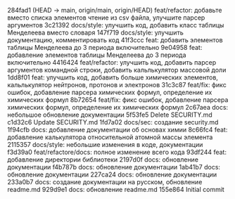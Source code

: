 284fad1 (HEAD -> main, origin/main, origin/HEAD) feat/refactor: добавьте вместо списка элементов чтение из csv файла, улучшите парсер аргументов
3c21392 docs/style: улучшить код, добавить класс таблицы Менделеева вместо словаря
147f719 docs/style: улучшить документацию, комментировать код
41f3ccc feat: добавить элементов таблицы Менделеева до 3 периода включительно
9e04958 feat: добавление элементов таблицы Менделеева до 3 периода включительно
4416424 feat/refactor: улучшить код, добавить парсер аргументов командной строки, добавить кальлькулятор массовой доли
1dd8f01 feat: улучшить код, добавить больше химических элементов, кальлькулятор нейтронов, протонов и электронов
31c3c87 feat/fix: фикс ошибок, добавление парсера химических формул, определение их химических формул
8b72654 feat/fix: фикс ошибок, добавление парсера химических формул, определение их химических формул
2c67aea docs: небольшое обновление документации
5f53fe5 Delete SECURITY.md
c1d32c6 Update SECURITY.md
1fd7a02 docs/sec: создание security.md
1f94cfb docs: добавление документации об основах химии
8c66fc4 feat: добавление калькулятора относительной атомной массы элемента
2115357 docs/style: небольшие изменения в коде, документации
f3d39a0 feat/refactore/docs: полное изменение всего кода
93df244 feat: добавление директории библиотеки
2197d0f docs: обновление документации
f4b787b docs: обновление документации
1ab41b7 docs: обновление документации
227ca24 docs: обновление документации
233a0b7 docs: создание документации на русском, обновление readme.md
929d9e1 docs: обновление readme.md
155e864 Initial commit
